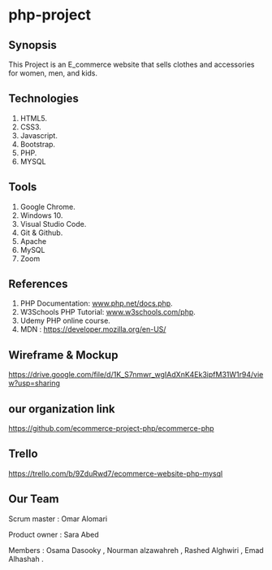 # php-project

## Synopsis

This Project is an E_commerce website that sells clothes and accessories for women, men, and kids.

## Technologies

1. HTML5.
2. CSS3.
3. Javascript.
4. Bootstrap.
5. PHP.
6. MYSQL

## Tools

1. Google Chrome.
2. Windows 10.
3. Visual Studio Code.
4. Git & Github.
5. Apache
6. MySQL
7. Zoom

## References

1. PHP Documentation: www.php.net/docs.php.
2. W3Schools PHP Tutorial: www.w3schools.com/php.
3. Udemy PHP online course.
4. MDN : https://developer.mozilla.org/en-US/


## Wireframe & Mockup

https://drive.google.com/file/d/1K_S7nmwr_wgIAdXnK4Ek3ipfM31W1r94/view?usp=sharing


## our organization link

https://github.com/ecommerce-project-php/ecommerce-php

## Trello

https://trello.com/b/9ZduRwd7/ecommerce-website-php-mysql

## Our Team

Scrum master : Omar Alomari 

Product owner : Sara Abed 

Members : Osama Dasooky , Nourman alzawahreh , Rashed Alghwiri , Emad Alhashah .
